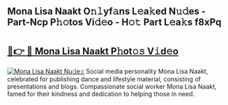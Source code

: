 ## Mona Lisa Naakt O𝚗𝚕yf𝚊ns L𝚎a𝚔ed N𝚞𝚍es - Part-Ncp P𝚑𝚘tos Vi𝚍𝚎o - H𝚘𝚝 Part L𝚎a𝚔s f8xPq

# <h2><a href="http://kfdg7j0.oniu.top/?m=Mona+Lisa+Naakt">🔗👉 🔴 Mona Lisa Naakt P𝚑ot𝚘𝚜 V𝚒d𝚎o</a></h2>

[![Mona Lisa Naakt Nu𝚍e𝚜](https://i.imgur.com/0qMVB7G.gif)](http://kfdg7j0.oniu.top/?m=Mona+Lisa+Naakt)
Social media personality Mona Lisa Naakt, celebrated for publishing dance and lifestyle material, consisting of presentations and blogs. Compassionate social worker Mona Lisa Naakt, famed for their kindness and dedication to helping those in need.  
